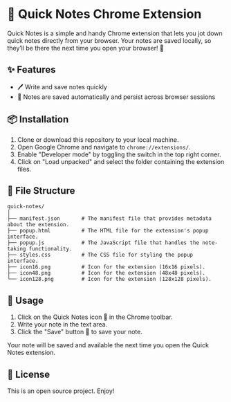 # 📝 Quick Notes Chrome Extension

Quick Notes is a simple and handy Chrome extension that lets you jot down quick notes directly from your browser. Your notes are saved locally, so they’ll be there the next time you open your browser! 🚀

## ✨ Features

- 🖊️ Write and save notes quickly
- 💾 Notes are saved automatically and persist across browser sessions

## 📦 Installation

1. Clone or download this repository to your local machine.
2. Open Google Chrome and navigate to `chrome://extensions/`.
3. Enable "Developer mode" by toggling the switch in the top right corner.
4. Click on "Load unpacked" and select the folder containing the extension files.

## 📁 File Structure

```
quick-notes/
│
├── manifest.json       # The manifest file that provides metadata about the extension.
├── popup.html          # The HTML file for the extension's popup interface.
├── popup.js            # The JavaScript file that handles the note-taking functionality.
├── styles.css          # The CSS file for styling the popup interface.
├── icon16.png          # Icon for the extension (16x16 pixels).
├── icon48.png          # Icon for the extension (48x48 pixels).
└── icon128.png         # Icon for the extension (128x128 pixels).
```

## 🚀 Usage

1. Click on the Quick Notes icon 📝 in the Chrome toolbar.
2. Write your note in the text area.
3. Click the "Save" button 💾 to save your note.

Your note will be saved and available the next time you open the Quick Notes extension.

## 📜 License

This is an open source project. Enjoy!
